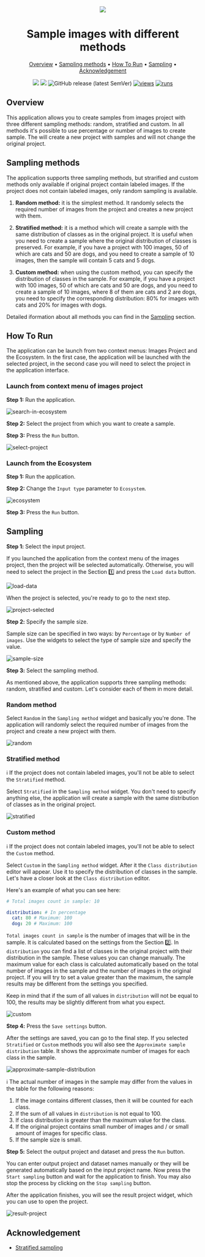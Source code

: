 <div align="center" markdown>
<img src="https://github-production-user-asset-6210df.s3.amazonaws.com/118521851/275804519-dab5aad7-331d-45f3-9c79-cf4d7b677e00.png"/>

# Sample images with different methods

<p align="center">
  <a href="#Overview">Overview</a> •
  <a href="#Sampling-methods">Sampling methods</a> •
  <a href="#How-To-Run">How To Run</a> •
  <a href="#Sampling">Sampling</a> •
  <a href="#Acknowledgement">Acknowledgement</a>
</p>

[![](https://img.shields.io/badge/supervisely-ecosystem-brightgreen)](https://ecosystem.supervisely.com/apps/supervisely-ecosystem/sample-images-from-project)
[![](https://img.shields.io/badge/slack-chat-green.svg?logo=slack)](https://supervisely.com/slack)
![GitHub release (latest SemVer)](https://img.shields.io/github/v/release/supervisely-ecosystem/sample-images-from-project)
[![views](https://app.supervisely.com/img/badges/views/supervisely-ecosystem/sample-images-from-project.png)](https://supervisely.com)
[![runs](https://app.supervisely.com/img/badges/runs/supervisely-ecosystem/sample-images-from-project.png)](https://supervisely.com)

</div>

## Overview

This application allows you to create samples from images project with three different sampling methods: random, stratified and custom.
In all methods it's possible to use percentage or number of images to create sample. The will create a new project with samples and will not change the original project.

## Sampling methods

The application supports three sampling methods, but strarified and custom methods only available if original project contain labeled images. If the project does not contain labeled images, only random sampling is available.

1. **Random method:** it is the simplest method. It randomly selects the required number of images from the project and creates a new project with them.

2. **Stratified method:** it is a method which will create a sample with the same distribution of classes as in the original project. It is useful when you need to create a sample where the original distribution of classes is preserved. For example, if you have a project with 100 images, 50 of which are cats and 50 are dogs, and you need to create a sample of 10 images, then the sample will contain 5 cats and 5 dogs.

3. **Custom method:** when using the custom method, you can specify the distribution of classes in the sample. For example, if you have a project with 100 images, 50 of which are cats and 50 are dogs, and you need to create a sample of 10 images, where 8 of them are cats and 2 are dogs, you need to specify the corresponding distribution: 80% for images with cats and 20% for images with dogs.

Detailed iformation about all methods you can find in the [Sampling](#Sampling) section.

## How To Run

The application can be launch from two context menus: Images Project and the Ecosystem. In the first case, the application will be launched with the selected project, in the second case you will need to select the project in the application interface.

### Launch from context menu of images project

**Step 1:** Run the application.

![search-in-ecosystem](https://github-production-user-asset-6210df.s3.amazonaws.com/118521851/275852319-f9829567-8cfd-4f5f-a7f4-01123e98ec76.png)

**Step 2:** Select the project from which you want to create a sample.

**Step 3:** Press the `Run` button.

![select-project](https://github-production-user-asset-6210df.s3.amazonaws.com/118521851/275852333-909fd78d-7c14-4efb-8808-1f2579a7bacf.png)

### Launch from the Ecosystem

**Step 1:** Run the application.

**Step 2:** Change the `Input type` parameter to `Ecosystem`.

![ecosystem](https://github-production-user-asset-6210df.s3.amazonaws.com/118521851/275852366-3dcfde91-be10-4890-95a3-54967699875a.png)

**Step 3:** Press the `Run` button.

## Sampling

**Step 1️:** Select the input project.

If you launched the application from the context menu of the images project, then the project will be selected automatically. Otherwise, you will need to select the project in the Section 1️⃣ and press the `Load data` button.

![load-data](https://github-production-user-asset-6210df.s3.amazonaws.com/118521851/275852419-8bfc7808-d242-4a26-bf63-782e0f7c12a1.png)

When the project is selected, you're ready to go to the next step.

![project-selected](https://github-production-user-asset-6210df.s3.amazonaws.com/118521851/275852454-0c92710f-8b85-46d0-85b9-f100ee4be326.png)

**Step 2️:** Specify the sample size.

Sample size can be specified in two ways: by `Percentage` or by `Number of images`. Use the widgets to select the type of sample size and specify the value.

![sample-size](https://github-production-user-asset-6210df.s3.amazonaws.com/118521851/275852507-72e03b98-ce2a-40d1-b553-2f8ddc06a618.png)

**Step 3️:** Select the sampling method.

As mentioned above, the application supports three sampling methods: random, stratified and custom. Let's consider each of them in more detail.

### Random method

Select `Random` in the `Sampling method` widget and basically you're done. The application will randomly select the required number of images from the project and create a new project with them.

![random](https://github-production-user-asset-6210df.s3.amazonaws.com/118521851/275852528-c3e25d06-b9fe-49e6-a2a2-8c2c99e6b36b.png)

### Stratified method

ℹ️ If the project does not contain labeled images, you'll not be able to select the `Stratified` method.

Select `Stratified` in the `Sampling method` widget. You don't need to specify anything else, the application will create a sample with the same distribution of classes as in the original project.

![stratified](https://github-production-user-asset-6210df.s3.amazonaws.com/118521851/275852556-78fad0b9-172a-4912-b3fb-ac5073ab78da.png)

### Custom method

ℹ️ If the project does not contain labeled images, you'll not be able to select the `Custom` method.

Select `Custom` in the `Sampling method` widget. After it the `Class distribution` editor will appear. Use it to specify the distribution of classes in the sample. Let's have a closer look at the `Class distribution` editor.

Here's an example of what you can see here:

```yaml
# Total images count in sample: 10

distribution: # In percentage
  cat: 80 # Maximum: 100
  dog: 20 # Maximum: 100
```

`Total images count in sample` is the number of images that will be in the sample. It is calculated based on the settings from the Section 2️⃣.
In `distribution` you can find a list of classes in the original project with their distribution in the sample. These values you can change manually. The maximum value for each class is calculated automatically based on the total number of images in the sample and the number of images in the original project. If you will try to set a value greater than the maximum, the sample results may be different from the settings you specified.

Keep in mind that if the sum of all values in `distribution` will not be equal to 100, the results may be slightly different from what you expect.

![custom](https://github-production-user-asset-6210df.s3.amazonaws.com/118521851/275852587-e14840a4-9b7f-4e5a-9ca5-7d9b0fae84e7.png)

**Step 4️:** Press the `Save settings` button.

After the settings are saved, you can go to the final step. If you selected `Stratified` or `Custom` methods you will also see the `Approximate sample distribution` table. It shows the approximate number of images for each class in the sample. 

![approximate-sample-distribution](https://github-production-user-asset-6210df.s3.amazonaws.com/118521851/275852616-705896df-cc75-4025-a60e-b0cfce078ab5.png)

ℹ️ The actual number of images in the sample may differ from the values in the table for the following reasons:

1. If the image contains different classes, then it will be counted for each class.
2. If the sum of all values in `distribution` is not equal to 100.
3. If class distribution is greater than the maximum value for the class.
4. If the original project contains small number of images and / or small amount of images for specific class.
5. If the sample size is small.

**Step 5️:** Select the output project and dataset and press the `Run` button.

You can enter output project and dataset names manually or they will be generated automatically based on the input project name. 
Now press the `Start sampling` button and wait for the application to finish. You may also stop the process by clicking on the `Stop sampling` button.

After the application finishes, you will see the result project widget, which you can use to open the project.

![result-project](https://github-production-user-asset-6210df.s3.amazonaws.com/118521851/275852661-036d1373-7b67-4d58-9b41-e23c31636894.png)

## Acknowledgement

- [Stratified sampling](https://en.wikipedia.org/wiki/Stratified_sampling)